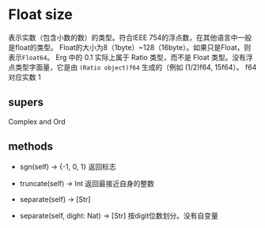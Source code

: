 # Float size

表示实数（包含小数的数）的类型。符合IEEE 754的浮点数，在其他语言中一般是float的类型。
Float的大小为8（1byte）~128（16byte）。如果只是Float，则表示`Float64`。
Erg 中的 0.1 实际上属于 Ratio 类型，而不是 Float 类型。没有浮点类型字面量，它是由 `(Ratio object)f64` 生成的（例如 (1/2)f64, 15f64）。 f64 对应实数 1

## supers

Complex and Ord

## methods

* sgn(self) -> {-1, 0, 1}
  返回标志

* truncate(self) -> Int
  返回最接近自身的整数

* separate(self) -> [Str]
* separate(self, dight: Nat) -> [Str]
  按digit位数划分。没有自变量
